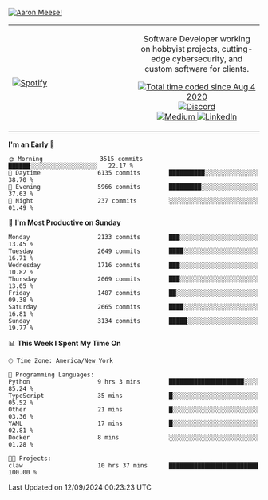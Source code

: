 [![Aaron Meese!](https://user-images.githubusercontent.com/17814535/88975338-a2aabf00-d27f-11ea-963f-8a19608716b4.png)](https://github.com/ajmeese7/readme-ascii "README ASCII")

<!-- Modified from project here: https://github.com/novatorem/novatorem -->
<table width="100%">
  <tr>
  <td width="50%">

&nbsp; <br> [![Spotify](https://ajmeese7.vercel.app/api/spotify)](https://open.spotify.com/user/ajmeese)

  </td>
  <td width="50%">
    <p align="center">
    Software Developer working on hobbyist projects, cutting-edge cybersecurity, and custom software for clients.
    </p>
    <p align="center">
      <a href="https://wakatime.com/@f726891d-3b02-46cd-9b60-e8c59f9e2b14">
        <img src="https://wakatime.com/badge/user/f726891d-3b02-46cd-9b60-e8c59f9e2b14.svg" alt="Total time coded since Aug 4 2020" title="WakaTime" />
      </a>
      <a href="http://link.aaronmeese.com/discord">
        <img src="https://img.shields.io/badge/discord-ajmeese7%234835-369?style=flat-square&logo=discord&logoColor=white&color=purple" alt="Discord" title="Discord">
      </a>
      <br />
      <a href="https://link.aaronmeese.com/medium">
        <img src="https://img.shields.io/badge/medium-ajmeese7-1DB954?style=flat-square&logo=medium&logoColor=white" alt="Medium" title="Medium">
      </a>
      <a href="https://link.aaronmeese.com/linkedin">
        <img src="https://img.shields.io/badge/linkedIn-aaronmeese-1DB954?style=flat-square&logo=linkedin&logoColor=white&color=blue" alt="LinkedIn" title="LinkedIn">
      </a>
    </p>
  </td>

</table>

[//]: <> (The `&nbsp;` is to have Aphelion take up more space)

<!--START_SECTION:waka-->
**I'm an Early 🐤** 

```text
🌞 Morning                3515 commits        ██████░░░░░░░░░░░░░░░░░░░   22.17 % 
🌆 Daytime                6135 commits        ██████████░░░░░░░░░░░░░░░   38.70 % 
🌃 Evening                5966 commits        █████████░░░░░░░░░░░░░░░░   37.63 % 
🌙 Night                  237 commits         ░░░░░░░░░░░░░░░░░░░░░░░░░   01.49 % 
```
📅 **I'm Most Productive on Sunday** 

```text
Monday                   2133 commits        ███░░░░░░░░░░░░░░░░░░░░░░   13.45 % 
Tuesday                  2649 commits        ████░░░░░░░░░░░░░░░░░░░░░   16.71 % 
Wednesday                1716 commits        ███░░░░░░░░░░░░░░░░░░░░░░   10.82 % 
Thursday                 2069 commits        ███░░░░░░░░░░░░░░░░░░░░░░   13.05 % 
Friday                   1487 commits        ██░░░░░░░░░░░░░░░░░░░░░░░   09.38 % 
Saturday                 2665 commits        ████░░░░░░░░░░░░░░░░░░░░░   16.81 % 
Sunday                   3134 commits        █████░░░░░░░░░░░░░░░░░░░░   19.77 % 
```


📊 **This Week I Spent My Time On** 

```text
🕑︎ Time Zone: America/New_York

💬 Programming Languages: 
Python                   9 hrs 3 mins        █████████████████████░░░░   85.24 % 
TypeScript               35 mins             █░░░░░░░░░░░░░░░░░░░░░░░░   05.52 % 
Other                    21 mins             █░░░░░░░░░░░░░░░░░░░░░░░░   03.36 % 
YAML                     17 mins             █░░░░░░░░░░░░░░░░░░░░░░░░   02.81 % 
Docker                   8 mins              ░░░░░░░░░░░░░░░░░░░░░░░░░   01.28 % 

🐱‍💻 Projects: 
claw                     10 hrs 37 mins      █████████████████████████   100.00 % 
```


 Last Updated on 12/09/2024 00:23:23 UTC
<!--END_SECTION:waka-->
